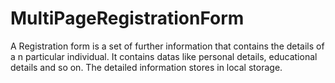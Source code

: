 # MultiPageRegistrationForm
A Registration form is a set of further information that contains the details of a n particular individual. It contains datas like personal details, educational details and so on. The detailed information stores in local storage.  
